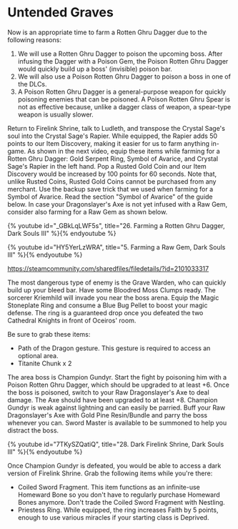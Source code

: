 # Untended Graves

Now is an appropriate time to farm a Rotten Ghru Dagger due to the following
reasons:

1. We will use a Rotten Ghru Dagger to poison the upcoming boss. After infusing
   the Dagger with a Poison Gem, the Poison Rotten Ghru Dagger would quickly
   build up a boss' (invisible) poison bar.
1. We will also use a Poison Rotten Ghru Dagger to poison a boss in one of the
   DLCs.
1. A Poison Rotten Ghru Dagger is a general-purpose weapon for quickly poisoning
   enemies that can be poisoned. A Poison Rotten Ghru Spear is not as effective
   because, unlike a dagger class of weapon, a spear-type weapon is usually
   slower.

Return to Firelink Shrine, talk to Ludleth, and transpose the Crystal Sage's
soul into the Crystal Sage's Rapier. While equipped, the Rapier adds 50 points
to our Item Discovery, making it easier for us to farm anything in-game. As
shown in the next video, equip these items while farming for a Rotten Ghru
Dagger: Gold Serpent Ring, Symbol of Avarice, and Crystal Sage's Rapier in the
left hand. Pop a Rusted Gold Coin and our Item Discovery would be increased by
100 points for 60 seconds. Note that, unlike Rusted Coins, Rusted Gold Coins
cannot be purchased from any merchant. Use the backup save trick that we used
when farming for a Symbol of Avarice. Read the section "Symbol of Avarice" of
the guide below. In case your Dragonslayer's Axe is not yet infused with a Raw
Gem, consider also farming for a Raw Gem as shown below.

{% youtube id="_GBkLqLWF5s", title="26. Farming a Rotten Ghru Dagger, Dark Souls III" %}{% endyoutube %}

{% youtube id="HY5YerLzWRA", title="5. Farming a Raw Gem, Dark Souls III" %}{% endyoutube %}

https://steamcommunity.com/sharedfiles/filedetails/?id=2101033317

The most dangerous type of enemy is the Grave Warden, who can quickly build up
your bleed bar. Have some Bloodred Moss Clumps ready. The sorcerer Kriemhild
will invade you near the boss arena. Equip the Magic Stoneplate Ring and consume
a Blue Bug Pellet to boost your magic defense. The ring is a guaranteed drop
once you defeated the two Cathedral Knights in front of Oceiros' room.

Be sure to grab these items:

-   Path of the Dragon gesture. This gesture is required to access an optional
    area.
-   Titanite Chunk x 2

The area boss is Champion Gundyr. Start the fight by poisoning him with a Poison
Rotten Ghru Dagger, which should be upgraded to at least +6. Once the boss is
poisoned, switch to your Raw Dragonslayer's Axe to deal damage. The Axe should
have been upgraded to at least +8. Champion Gundyr is weak against lightning and
can easily be parried. Buff your Raw Dragonslayer's Axe with Gold Pine
Resin/Bundle and parry the boss whenever you can. Sword Master is available to
be summoned to help you distract the boss.

{% youtube id="7TKySZQatiQ", title="28. Dark Firelink Shrine, Dark Souls III" %}{% endyoutube %}

Once Champion Gundyr is defeated, you would be able to access a dark version of
Firelink Shrine. Grab the following items while you're there:

-   Coiled Sword Fragment. This item functions as an infinite-use Homeward Bone
    so you don't have to regularly purchase Homeward Bones anymore. Don't trade
    the Coiled Sword Fragment with Nestling.
-   Priestess Ring. While equipped, the ring increases Faith by 5 points, enough
    to use various miracles if your starting class is Deprived.
